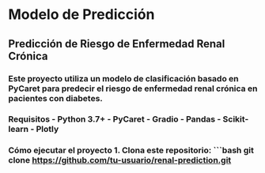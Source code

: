 # Modelo de Predicción 
 ## Predicción de Riesgo de Enfermedad Renal Crónica  
 ### Este proyecto utiliza un modelo de clasificación basado en PyCaret para predecir el riesgo de enfermedad renal crónica en pacientes con diabetes.  
 ### Requisitos  - Python 3.7+ - PyCaret - Gradio - Pandas - Scikit-learn - Plotly  
 ### Cómo ejecutar el proyecto  1. Clona este repositorio:     ```bash    git clone https://github.com/tu-usuario/renal-prediction.git
